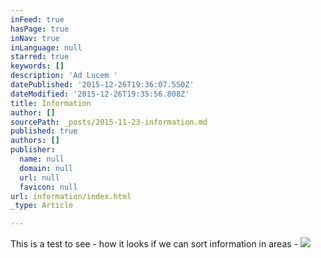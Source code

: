 ```yaml
---
inFeed: true
hasPage: true
inNav: true
inLanguage: null
starred: true
keywords: []
description: 'Ad Lucem '
datePublished: '2015-12-26T19:36:07.550Z'
dateModified: '2015-12-26T19:35:56.808Z'
title: Information
author: []
sourcePath: _posts/2015-11-23-information.md
published: true
authors: []
publisher:
  name: null
  domain: null
  url: null
  favicon: null
url: information/index.html
_type: Article

---
```

This is a test to see - how it looks if we can sort information in areas - ![](https://the-grid-user-content.s3-us-west-2.amazonaws.com/cd45fe11-d9d3-4bf6-a1ae-40b299c826b5.jpg)